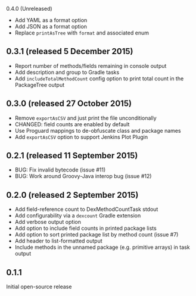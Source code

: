 0.4.0 (Unreleased)

* Add YAML as a format option
* Add JSON as a format option
* Replace `printAsTree` with `format` and associated enum

0.3.1 (released 5 December 2015)
----------

* Report number of methods/fields remaining in console output
* Add description and group to Gradle tasks
* Add `includeTotalMethodCount` config option to print total count in the PackageTree output

0.3.0 (released 27 October 2015)
----------

* Remove `exportAsCSV` and just print the file unconditionally
* CHANGED: field counts are enabled by default
* Use Proguard mappings to de-obfuscate class and package names
* Add `exportAsCSV` option to support Jenkins Plot Plugin

0.2.1 (released 11 September 2015)
----------

* BUG: Fix invalid bytecode (issue #11)
* BUG: Work around Groovy-Java interop bug (issue #12)

0.2.0 (released 2 September 2015)
------------------

* Add field-reference count to DexMethodCountTask stdout
* Add configurability via a `dexcount` Gradle extension
* Add verbose output option
* Add option to include field counts in printed package lists
* Add option to sort printed package list by method count (issue #7)
* Add header to list-formatted output
* Include methods in the unnamed package (e.g. primitive arrays) in task output


0.1.1
-----

Initial open-source release
